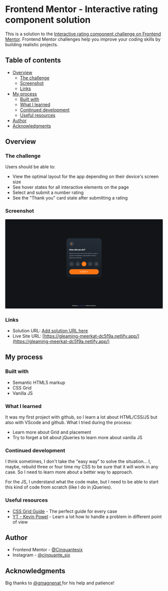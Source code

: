 # Frontend Mentor - Interactive rating component solution

This is a solution to the [Interactive rating component challenge on Frontend Mentor](https://www.frontendmentor.io/challenges/interactive-rating-component-koxpeBUmI). Frontend Mentor challenges help you improve your coding skills by building realistic projects. 

## Table of contents

- [Overview](#overview)
  - [The challenge](#the-challenge)
  - [Screenshot](#screenshot)
  - [Links](#links)
- [My process](#my-process)
  - [Built with](#built-with)
  - [What I learned](#what-i-learned)
  - [Continued development](#continued-development)
  - [Useful resources](#useful-resources)
- [Author](#author)
- [Acknowledgments](#acknowledgments)

## Overview

### The challenge

Users should be able to:

- View the optimal layout for the app depending on their device's screen size
- See hover states for all interactive elements on the page
- Select and submit a number rating
- See the "Thank you" card state after submitting a rating

### Screenshot

![](./Screenshot.png)

### Links

- Solution URL: [Add solution URL here](https://your-solution-url.com)
- Live Site URL: [https://gleaming-meerkat-dc5f9a.netlify.app/](https://gleaming-meerkat-dc5f9a.netlify.app/)

## My process
### Built with

- Semantic HTML5 markup
- CSS Grid
- Vanilla JS

### What I learned

It was my first project with github, so I learn a lot about HTML/CSS/JS but also with VScode and github. What I tried during the process:

- Learn more about Grid and placement
- Try to forget a bit about jQueries to learn more about vanilla JS

### Continued development

I think sometimes, I don't take the "easy way" to solve the situation… I, maybe, rebuild three or four time my CSS to be sure that it will work in any case. So I need to learn more about a better way to approach. 

For the JS, I understand what the code make, but I need to be able to start this kind of code from scratch (like I do in jQueries).

### Useful resources

- [CSS Grid Guide](https://css-tricks.com/snippets/css/complete-guide-grid/) - The perfect guide for every case 
- [YT - Kevin Powel](https://www.youtube.com/kevinpowell) - Learn a lot how to handle a problem in different point of view

## Author

- Frontend Mentor - [@Cinquantesix](https://www.frontendmentor.io/profile/Cinquantesix)
- Instagram - [@cinquante_six](https://www.instagram.com/cinquante_six/)

## Acknowledgments

Big thanks to [@gmagnenat ](https://github.com/gmagnenat) for his help and patience!
